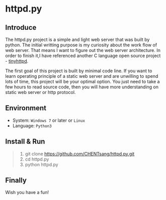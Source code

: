 # httpd.py
## Introduce
The httpd.py project is a simple and light web server that was built by python. The initial writting purpose is my curiosity about the work flow of web server. That means I want to figure out the web server architecture. In order to finish it,I have referenced another C language open source project - <a href = "https://github.com/EZLippi/Tinyhttpd">tinyhttpd</a>.

The first goal of this project is built by minimal code line. If you want to learn operating principle of a static web server and are unwilling to spend lots of time, this project will be your optimal option. You just need to take a few hours to read source code, then you will have more understanding on static web server or http protocol.

## Environment
- System: `Windows 7` or later or `Linux`
- Language: `Python3`

## Install & Run
> 1) git clone https://github.com/CHENTsang/httpd.py.git
> 2) cd httpd.py
> 3) python httpd.py

## Finally
Wish you have a fun!